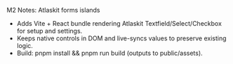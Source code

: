 M2 Notes: Atlaskit forms islands

- Adds Vite + React bundle rendering Atlaskit Textfield/Select/Checkbox for setup and settings.
- Keeps native controls in DOM and live-syncs values to preserve existing logic.
- Build: pnpm install && pnpm run build (outputs to public/assets).

